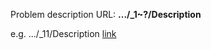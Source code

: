 Problem description URL: **.../_1~?/Description**

e.g. .../_11/Description  [link](https://html-preview.github.io/?url=https://github.com/matheus0392/leetCode/blob/main/src/main/java/dev/mnascimento0392/leetCode/_11/Description)
